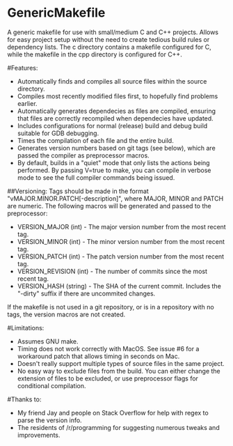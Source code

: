 GenericMakefile
===============

A generic makefile for use with small/medium C and C++ projects. Allows for
easy project setup without the need to create tedious build rules or
dependency lists. The c directory contains a makefile configured for C, while
the makefile in the cpp directory is configured for C++.

#Features:
* Automatically finds and compiles all source files within the source directory.
* Compiles most recently modified files first, to hopefully find problems earlier.
* Automatically generates dependecies as files are compiled, ensuring that files are correctly recompiled when dependecies have updated.
* Includes configurations for normal (release) build and debug build suitable for GDB debugging.
* Times the compilation of each file and the entire build.
* Generates version numbers based on git tags (see below), which are passed the compiler as preprocessor macros.
* By default, builds in a "quiet" mode that only lists the actions being performed. By passing V=true to make, you can compile in verbose mode to see the full compiler commands being issued.

##Versioning:
Tags should be made in the format "vMAJOR.MINOR.PATCH[-description]", where MAJOR, MINOR and PATCH are numeric. The following macros will be generated and passed to the preprocessor:
* VERSION_MAJOR (int) - The major version number from the most recent tag.
* VERSION_MINOR (int) - The minor version number from the most recent tag.
* VERSION_PATCH (int) - The patch version number from the most recent tag.
* VERSION_REVISION (int) - The number of commits since the most recent tag.
* VERSION_HASH (string) - The SHA of the current commit. Includes the "-dirty" suffix if there are uncommited changes.

If the makefile is not used in a git repository, or is in a repository with no tags, the version macros are not created.

#Limitations:
* Assumes GNU make.
* Timing does not work correctly with MacOS. See issue #6 for a workaround patch that allows timing in seconds on Mac.
* Doesn't really support multiple types of source files in the same project.
* No easy way to exclude files from the build. You can either change the
  extension of files to be excluded, or use preprocessor flags for
  conditional compilation.

#Thanks to:
* My friend Jay and people on Stack Overflow for help with regex to parse the version info.
* The residents of /r/programming for suggesting numerous tweaks and improvements.
